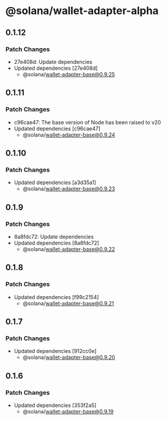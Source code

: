 # @solana/wallet-adapter-alpha

## 0.1.12

### Patch Changes

- 27e408d: Update dependencies
- Updated dependencies [27e408d]
    - @solana/wallet-adapter-base@0.9.25

## 0.1.11

### Patch Changes

- c96cae47: The base version of Node has been raised to v20
- Updated dependencies [c96cae47]
    - @solana/wallet-adapter-base@0.9.24

## 0.1.10

### Patch Changes

- Updated dependencies [a3d35a1]
    - @solana/wallet-adapter-base@0.9.23

## 0.1.9

### Patch Changes

- 8a8fdc72: Update dependencies
- Updated dependencies [8a8fdc72]
    - @solana/wallet-adapter-base@0.9.22

## 0.1.8

### Patch Changes

- Updated dependencies [f99c2154]
    - @solana/wallet-adapter-base@0.9.21

## 0.1.7

### Patch Changes

- Updated dependencies [912cc0e]
    - @solana/wallet-adapter-base@0.9.20

## 0.1.6

### Patch Changes

- Updated dependencies [353f2a5]
    - @solana/wallet-adapter-base@0.9.19
